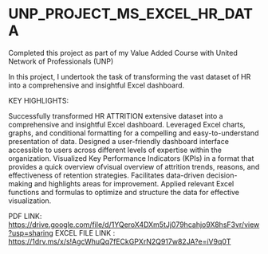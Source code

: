 # UNP_PROJECT_MS_EXCEL_HR_DATA

Completed this project as part of my Value Added Course with United Network of Professionals (UNP)

In this project, I undertook the task of transforming the vast dataset of HR into a comprehensive and insightful Excel dashboard.

KEY HIGHLIGHTS:

Successfully transformed HR ATTRITION extensive dataset into a comprehensive and insightful Excel dashboard.
Leveraged Excel charts, graphs, and conditional formatting for a compelling and easy-to-understand presentation of data.
Designed a user-friendly dashboard interface accessible to users across different levels of expertise within the organization.
Visualized Key Performance Indicators (KPIs) in a format that provides a quick overview ofvisual overview of attrition trends, reasons, and effectiveness of retention strategies. Facilitates data-driven decision-making and highlights areas for improvement.
Applied relevant Excel functions and formulas to optimize and structure the data for effective visualization.


PDF LINK: https://drive.google.com/file/d/1YQeroX4DXm5tJj079hcahjo9X8hsF3vr/view?usp=sharing
EXCEL FILE LINK : https://1drv.ms/x/s!AgcWhuQq7fECkGPXrN2Q917w82JA?e=iV9q0T
